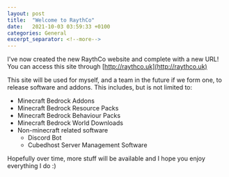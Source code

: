 ```yaml
---
layout: post
title:  "Welcome to RaythCo"
date:   2021-10-03 03:59:33 +0100
categories: General
excerpt_separator: <!--more-->
---
```

I've now created the new RaythCo website and complete with a new URL! You can access this site through [http://raythco.uk](http://raythco.uk)
<!--more-->

This site will be used for myself, and a team in the future if we form one, to release software and addons. This includes, but is not limited to:

* Minecraft Bedrock Addons
* Minecraft Bedrock Resource Packs
* Minecraft Bedrock Behaviour Packs
* Minecraft Bedrock World Downloads
* Non-minecraft related software
  * Discord Bot
  * Cubedhost Server Management Software

Hopefully over time, more stuff will be available and I hope you enjoy everything I do :)
